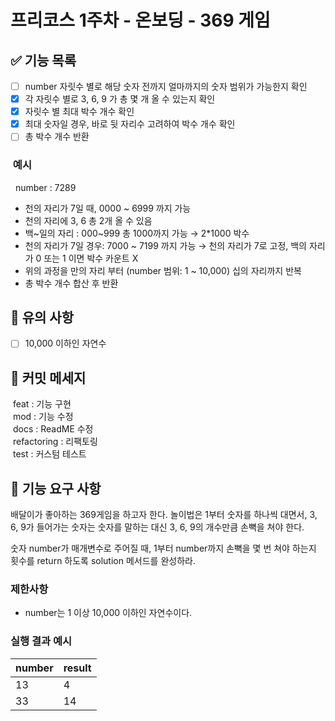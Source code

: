# 프리코스 1주차 - 온보딩 - 369 게임

## ✅ 기능 목록
- [ ] number 자릿수 별로 해당 숫자 전까지 얼마까지의 숫자 범위가 가능한지 확인 
- [X] 각 자릿수 별로 3, 6, 9 가 총 몇 개 올 수 있는지 확인
- [X] 자릿수 별 최대 박수 개수 확인
- [X] 최대 숫자일 경우, 바로 뒷 자리수 고려하여 박수 개수 확인
- [ ] 총 박수 개수 반환

### &nbsp;예시
&nbsp;&nbsp;number : 7289 

* 천의 자리가 7일 때, 0000 ~ 6999 까지 가능
* 천의 자리에 3, 6 총 2개 올 수 있음
* 백~일의 자리 : 000~999 총 1000까지 가능 &rarr; 2*1000 박수
* 천의 자리가 7일 경우: 7000 ~ 7199 까지 가능 &rarr; 천의 자리가 7로 고정, 백의 자리가 0 또는 1 이면 박수 카운트 X
* 위의 과정을 만의 자리 부터 (number 범위: 1 ~ 10,000) 십의 자리까지 반복
* 총 박수 개수 합산 후 반환

## 🚨 유의 사항
- [ ] 10,000 이하인 자연수

## 📝 커밋 메세지
&nbsp;feat : 기능 구현  
&nbsp;mod  : 기능 수정  
&nbsp;docs : ReadME 수정  
&nbsp;refactoring : 리팩토링  
&nbsp;test : 커스텀 테스트

## 🚀 기능 요구 사항

배달이가 좋아하는 369게임을 하고자 한다. 놀이법은 1부터 숫자를 하나씩 대면서, 3, 6, 9가 들어가는 숫자는 숫자를 말하는 대신 3, 6, 9의 개수만큼 손뼉을 쳐야 한다.

숫자 number가 매개변수로 주어질 때, 1부터 number까지 손뼉을 몇 번 쳐야 하는지 횟수를 return 하도록 solution 메서드를 완성하라.

### 제한사항

- number는 1 이상 10,000 이하인 자연수이다.

### 실행 결과 예시

| number | result |
| --- | --- |
| 13 | 4 |
| 33 | 14 |
